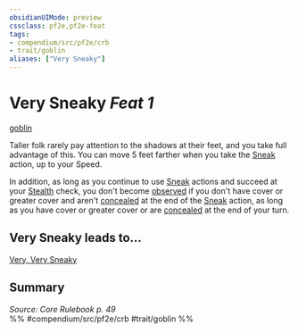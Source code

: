 ```yaml
---
obsidianUIMode: preview
cssclass: pf2e,pf2e-feat
tags:
- compendium/src/pf2e/crb
- trait/goblin
aliases: ["Very Sneaky"]
---
```

# Very Sneaky  *Feat 1*  
[goblin](/rules/traits/goblin.md)  


Taller folk rarely pay attention to the shadows at their feet, and you take full advantage of this. You can move 5 feet farther when you take the [Sneak](/rules/actions/sneak.md) action, up to your Speed.

In addition, as long as you continue to use [Sneak](/rules/actions/sneak.md) actions and succeed at your [Stealth](/compendium/skills.md#Stealth) check, you don't become [observed](/rules/conditions.md#Observed) if you don't have cover or greater cover and aren't [concealed](/rules/conditions.md#Concealed) at the end of the [Sneak](/rules/actions/sneak.md) action, as long as you have cover or greater cover or are [concealed](/rules/conditions.md#Concealed) at the end of your turn.

## Very Sneaky leads to...

[Very, Very Sneaky](/compendium/feats/very-very-sneaky.md)

## Summary

*Source: Core Rulebook p. 49*  
%% #compendium/src/pf2e/crb #trait/goblin %%